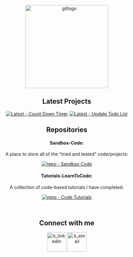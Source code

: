 <!-- PROJECT LOGO -->
<br />
<div align="center">
<a href="https://github.com/Zero2164"><img width="260px" src='https://i.postimg.cc/9ftSxC9h/gitlogo.png' border='0' alt='gitlogo'/></a>
<br>



<!-- Latest -->
 <h2>Latest Projects</h2>
 
[![Latest - Count Down Timer](https://img.shields.io/badge/Latest-Count_Down_Timer-orange?style=for-the-badge&logo=firebase&logoColor=white)](https://github.com/Zero2164/Sandbox-Code/tree/count-down-timer) [![Latest - Update Todo List](https://img.shields.io/badge/Latest-Update_Todo_List-orange?style=for-the-badge&logo=firebase&logoColor=white)](https://github.com/Zero2164/Sandbox-Code/tree/python-scripts/stable/todolist_automation)


<!-- Repos -->
 <h2>Repositories</h2>

#### Sandbox-Code:
  <p #Sandbox-Code>
    A place to store all of the "tried and tested" code/projects:
    <br>
  </p>
 
[![repo - Sandbox Code](https://img.shields.io/badge/repo-Sandbox_Code-green?style=for-the-badge&logo=textpattern&logoColor=white)](https://github.com/Zero2164/Sandbox-Code)
 
#### Tutorials-LearnToCode:
  <p #Tutorials-LearnToCode>
    A collection of code-based tutorials I have completed:
    <br>
  </p>
  
[![repo - Code Tutorials](https://img.shields.io/static/v1?label=repo&message=Code+Tutorials&color=green&style=for-the-badge&logo=bookstack&logoColor=white)](https://github.com/Zero2164/Tutorials-LearnToCode)
  
<br>

<!-- CONTACT ME -->


 <h2>Connect with me</h2>
 
 
<a  href="https://www.linkedin.com/in/kyle-lamont-a72326152"><img width="60px" src='https://cdn-icons-png.flaticon.com/512/1383/1383262.png' alt='k_linkedin'/></a> [<img width="60px" src='https://cdn-icons-png.flaticon.com/512/3447/3447695.png' alt='k_email'/>](mailto:kylejlamont@hotmail.com)




</div>


<!-- Icon Images provided by: https://www.flaticon.com/ -->
